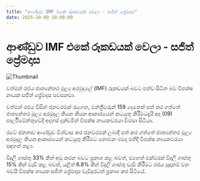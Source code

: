 ```yaml
---
title: "ආණ්ඩුව IMF එකේ රූකඩයක් වෙලා - සජිත් ප්‍රේමදාස"
date: 2025-10-09 18:00:00
---
```


# ආණ්ඩුව IMF එකේ රූකඩයක් වෙලා - සජිත් ප්‍රේමදාස

![Thumbnail](https://helakuru.sgp1.cdn.digitaloceanspaces.com/esana/images/lib/sajith-parliment-mko.jpg)

වත්මන් රජය ජාත්‍යන්තර මූල්‍ය අරමුදලේ (IMF) රූකඩයක් බවට පත්ව සිටින බව විපක්ෂ නායක සජිත් ප්‍රේමදාස පවසනවා.

වත්මන් රජය විසින් ජනවරමක් රැගෙන, මන්ත්‍රීවරුන් 159 දෙනෙක් පත් කර ගත්තේ ජාත්‍යන්තර මූල්‍ය අරමුදල කියන කියන ආකාරයෙන් කටයුතු කිරීමටදැයි අද (09) පාර්ලිමේන්තුවේදී අදහස් දක්වමින් විපක්ෂ නායකවරයා විමසා සිටියා.

රටේ ජනතාව ආණ්ඩුව විශ්වාස කර ජනවරමක් ලබාදී පත් කර ගත්තේ ජාත්‍යන්තර මූල්‍ය අරමුදල කියන ආකාරයෙන් කටයුතු කිරීමට නොවන බවද එහිදී විපක්ෂ නායකවරයා සඳහන් කළා.

විදුලි ගාස්තු 33% කින් අඩු කරන බවට ප්‍රකාශ කළ බවත්, එහෙත් එක්වරක් විදුලි ගාස්තු 15% කින් වැඩි කළ බවත්, යළිත් 6.8% කින් විදුලි ගාස්තු වැඩි කිරීමට රජය සූදානම් වන බවයි විපක්ෂ නායක සජිත් ප්‍රේමදාස වැඩිදුරටත් ප්‍රකාශ කර සිටියේ.

